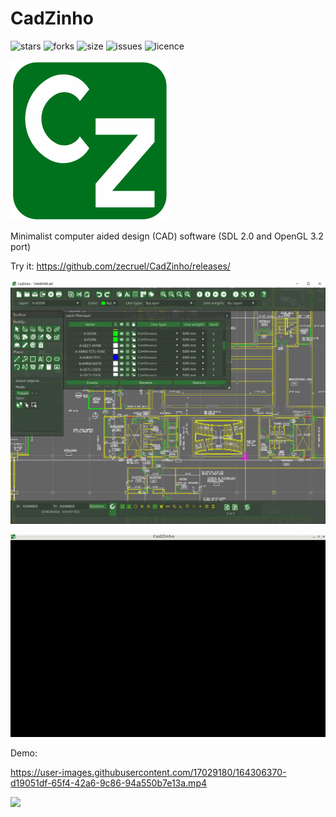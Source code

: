 # CadZinho

![stars](https://img.shields.io/github/stars/zecruel/CadZinho)
![forks](https://img.shields.io/github/forks/zecruel/CadZinho)
![size](https://img.shields.io/github/repo-size/zecruel/CadZinho)
![issues](https://img.shields.io/github/issues/zecruel/CadZinho)
![licence](https://img.shields.io/github/license/zecruel/CadZinho)

![logo](/logo.png)

Minimalist computer aided design (CAD) software
(SDL 2.0 and OpenGL 3.2 port)

Try it: https://github.com/zecruel/CadZinho/releases/

![Screen shot](/screenshot.png)

![view](/view.gif)

Demo:


https://user-images.githubusercontent.com/17029180/164306370-d19051df-65f4-42a6-9c86-94a550b7e13a.mp4

[![](https://www.paypalobjects.com/en_US/i/btn/btn_donate_SM.gif)](https://www.paypal.com/donate/?business=ECPCH6HWFKNGS&no_recurring=0&currency_code=BRL)
